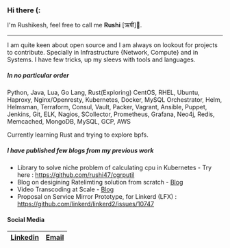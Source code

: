 ### Hi there (: 

I'm Rushikesh, feel free to call me **Rushi** [ऋषी]🧔.

---
I am quite keen about open source and I am always on lookout for projects to contribute. Specially in Infrastructure {Network, Compute} and in Systems.
I have few tricks, up my sleevs with tools and languages.

##### In no particular order
 Python, Java, Lua, Go Lang, Rust(Exploring)
 CentOS, RHEL, Ubuntu,
 Haproxy, Nginx/Openresty,
 Kubernetes, Docker, MySQL Orchestrator, 
 Helm, Helmsman, 
 Terraform, Consul, Vault, Packer, Vagrant, 
 Ansible, Puppet, Jenkins, Git,
 ELK, Nagios, SCollector, Prometheus, Grafana, Neo4j,
 Redis, Memcached, MongoDB, MySQL,
 GCP, AWS

Currently learning Rust and trying to explore bpfs.

##### I have published few blogs from my previous work
* Library to solve niche problem of calculating cpu in Kubernetes - Try here : https://github.com/rushi47/cgrputil
* Blog on desigining Ratelimting solution from scratch - [Blog](https://www.egnyte.com/blog/post/how-egnyte-uses-rate-limiting-to-dynamically-scale)
* Video Transcoding at Scale - [Blog](https://www.egnyte.com/blog/post/transcoding-how-we-serve-videos-at-scale)
* Proposal on Service Mirror Prototype, for Linkerd (LFX) : https://github.com/linkerd/linkerd2/issues/10747
#### Social Media  

[Linkedin](https://linkedin.com/in/rushikeshbutley) | [Email](rushikeshbutley@gmail.com)
| - | - |
